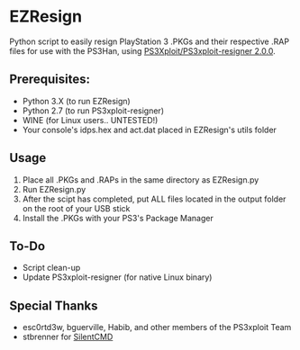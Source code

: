 # EZResign
Python script to easily resign PlayStation 3 .PKGs and their respective .RAP files for use with the PS3Han, using [PS3Xploit/PS3xploit-resigner 2.0.0](https://github.com/PS3Xploit/PS3xploit-resigner).

## Prerequisites:
* Python 3.X (to run EZResign)
* Python 2.7 (to run PS3xploit-resigner)
* WINE (for Linux users.. UNTESTED!)
* Your console's idps.hex and act.dat placed in EZResign's utils folder

## Usage
1. Place all .PKGs and .RAPs in the same directory as EZResign.py
2. Run EZResign.py
3. After the scipt has completed, put ALL files located in the output folder on the root of your USB stick
4. Install the .PKGs with your PS3's Package Manager

## To-Do
* Script clean-up
* Update PS3xploit-resigner (for native Linux binary)

## Special Thanks
* esc0rtd3w, bguerville, Habib, and other members of the PS3xploit Team
* stbrenner for [SilentCMD](https://github.com/stbrenner/SilentCMD)
